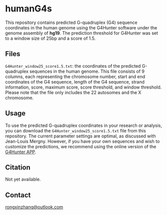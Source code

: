 # humanG4s

This repository contains predicted G-quadruplex (G4) sequence coordinates in the human genome using the G4Hunter software under the genome assembly of **hg19**.
The prediction threshold for G4Hunter was set to a window size of 25bp and a score of 1.5.

## Files
`G4Hunter_window25_score1.5.txt`: the coordinates of the predicted G-quadruplex sequences in the human genome.
This file consists of 9 columns, each representing the chromosome number, start and end coordinates of the G4 sequence, length of the G4 sequence, strand information, score, maximum score, score threshold, and window threshold.
Please note that the file only includes the 22 autosomes and the X chromosome.

## Usage
To use the predicted G-quadruplex coordinates in your research or analysis, you can download the `G4Hunter_window25_score1.5.txt` file from this repository.
The current parameter settings are optimal, as discussed with Jean-Louis Mergny. However, if you have your own sequences and wish to customize the predictions, we recommend using the online version of the [G4Hunter APP](https://bioinformatics.cruk.cam.ac.uk/G4Hunter/).

## Citation
Not yet available.

## Contact
rongxinzhang@outlook.com

